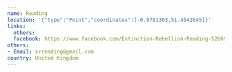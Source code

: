 ```yaml
---
name: Reading
location: '{"type":"Point","coordinates":[-0.9781303,51.4542645]}'
links:
  others: 
  facebook: https://www.facebook.com/Extinction-Rebellion-Reading-526695181144255/
others:
- Email: xrreading@gmail.com
country: United Kingdom
---
```


